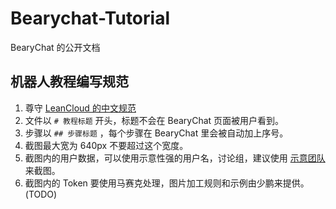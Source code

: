 # Bearychat-Tutorial

BearyChat 的公开文档


## 机器人教程编写规范


1. 尊守 [LeanCloud 的中文规范](https://github.com/sparanoid/chinese-copywriting-guidelines)
2. 文件以 `# 教程标题` 开头，标题不会在 BearyChat 页面被用户看到。
3. 步骤以 `## 步骤标题` ，每个步骤在 BearyChat 里会被自动加上序号。
4. 截图最大宽为 640px 不要超过这个宽度。
5. 截图内的用户数据，可以使用示意性强的用户名，讨论组，建议使用 [示意团队](https://example.bearychat.com) 来截图。
6. 截图内的 Token 要使用马赛克处理，图片加工规则和示例由少鹏来提供。 (TODO)

